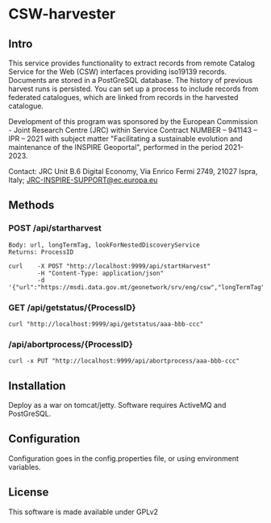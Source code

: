 # CSW-harvester

## Intro

This service provides functionality to extract records from remote Catalog Service for the Web (CSW) interfaces providing iso19139 records.
Documents are stored in a PostGreSQL database. The history of previous harvest runs is persisted. You can set up a process to include records 
from federated catalogues, which are linked from records in the harvested catalogue.

Development of this program was sponsored by the European Commission - Joint Research Centre (JRC) within Service 
Contract NUMBER – 941143 – IPR – 2021 with subject matter "Facilitating a sustainable evolution and maintenance of 
the INSPIRE Geoportal", performed in the period 2021-2023.

Contact: 
	JRC Unit B.6 Digital Economy, 
    Via Enrico Fermi 2749, 21027 Ispra, Italy; 
	JRC-INSPIRE-SUPPORT@ec.europa.eu


## Methods

### POST /api/startharvest 
	Body: url, longTermTag, lookForNestedDiscoveryService
    Returns: ProcessID

```
curl    -X POST "http://localhost:9999/api/startHarvest" 
		-H "Content-Type: application/json"
        -d '{"url":"https://msdi.data.gov.mt/geonetwork/srv/eng/csw","longTermTag":"MT","lookForNestedDiscoveryService":false}'
```

### GET /api/getstatus/{ProcessID}

```
curl "http://localhost:9999/api/getstatus/aaa-bbb-ccc"
```

###  /api/abortprocess/{ProcessID}

```
curl -x PUT "http://localhost:9999/api/abortprocess/aaa-bbb-ccc"
```


## Installation

Deploy as a war on tomcat/jetty.
Software requires ActiveMQ and PostGreSQL. 

## Configuration

Configuration goes in the config.properties file, or using environment variables.

## License

This software is made available under GPLv2
